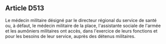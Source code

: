 Article D513
----
Le médecin militaire désigné par le directeur régional du service de santé ou, à
défaut, le médecin militaire de la place, l'assistante sociale de l'armée et les
aumôniers militaires ont accès, dans l'exercice de leurs fonctions et pour les
besoins de leur service, auprès des détenus militaires.
